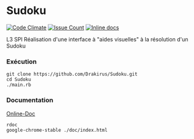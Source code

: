 # Sudoku


[![Code Climate](https://codeclimate.com/github/Drakirus/Sudoku/badges/gpa.svg)](https://codeclimate.com/github/Drakirus/Sudoku)
[![Issue Count](https://codeclimate.com/github/Drakirus/Sudoku/badges/issue_count.svg)](https://codeclimate.com/github/Drakirus/Sudoku)
[![Inline docs](http://inch-ci.org/github/Drakirus/Sudoku.svg?branch=master)](http://inch-ci.org/github/Drakirus/Sudoku)


L3 SPI Réalisation d'une interface à "aides visuelles" à la résolution  d'un Sudoku 

### Exécution

```
git clone https://github.com/Drakirus/Sudoku.git
cd Sudoku
./main.rb
```

### Documentation

[Online-Doc](https://sudoku.drakirus.xyz/)  

```
rdoc
google-chrome-stable ./doc/index.html
```
